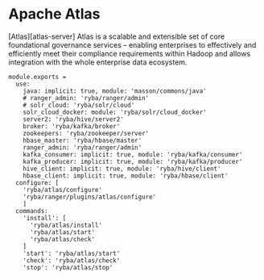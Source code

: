 # Apache Atlas 

[Atlas][atlas-server] Atlas is a scalable and extensible set of core foundational
governance services – enabling enterprises to effectively and efficiently meet
their compliance requirements within Hadoop and allows integration with the whole
enterprise data ecosystem.

    module.exports = 
      use:
        java: implicit: true, module: 'masson/commons/java'
        # ranger_admin: 'ryba/ranger/admin'
        # solr_cloud: 'ryba/solr/cloud'
        solr_cloud_docker: module: 'ryba/solr/cloud_docker'
        server2: 'ryba/hive/server2'
        broker: 'ryba/kafka/broker'
        zookeepers: 'ryba/zookeeper/server'
        hbase_master: 'ryba/hbase/master'
        ranger_admin: 'ryba/ranger/admin'
        kafka_consumer: implicit: true, module: 'ryba/kafka/consumer'
        kafka_producer: implicit: true, module: 'ryba/kafka/producer'
        hive_client: implicit: true, module: 'ryba/hive/client'
        hbase_client: implicit: true, module: 'ryba/hbase/client'
      configure: [
        'ryba/atlas/configure'
        'ryba/ranger/plugins/atlas/configure'
        ]
      commands:
        'install': [
          'ryba/atlas/install'
          'ryba/atlas/start'
          'ryba/atlas/check'
        ]
        'start': 'ryba/atlas/start'
        'check': 'ryba/atlas/check'
        'stop': 'ryba/atlas/stop'

[atlas-apache]: http://atlas.incubator.apache.org
